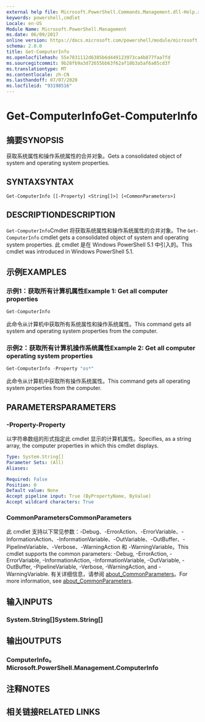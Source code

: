 ```yaml
---
external help file: Microsoft.PowerShell.Commands.Management.dll-Help.xml
keywords: powershell,cmdlet
Locale: en-US
Module Name: Microsoft.PowerShell.Management
ms.date: 06/09/2017
online version: https://docs.microsoft.com/powershell/module/microsoft.powershell.management/get-computerinfo?view=powershell-6&WT.mc_id=ps-gethelp
schema: 2.0.0
title: Get-ComputerInfo
ms.openlocfilehash: 55e7831112d6385b6d449123973ca4b877faa7fd
ms.sourcegitcommit: 9b28fb9a3d72655bb63f62af18b3a5af6a05cd3f
ms.translationtype: MT
ms.contentlocale: zh-CN
ms.lasthandoff: 07/07/2020
ms.locfileid: "93198516"
---
```

# <span data-ttu-id="4d950-103">Get-ComputerInfo</span><span class="sxs-lookup"><span data-stu-id="4d950-103">Get-ComputerInfo</span></span>

## <span data-ttu-id="4d950-104">摘要</span><span class="sxs-lookup"><span data-stu-id="4d950-104">SYNOPSIS</span></span>
<span data-ttu-id="4d950-105">获取系统属性和操作系统属性的合并对象。</span><span class="sxs-lookup"><span data-stu-id="4d950-105">Gets a consolidated object of system and operating system properties.</span></span>

## <span data-ttu-id="4d950-106">SYNTAX</span><span class="sxs-lookup"><span data-stu-id="4d950-106">SYNTAX</span></span>

```
Get-ComputerInfo [[-Property] <String[]>] [<CommonParameters>]
```

## <span data-ttu-id="4d950-107">DESCRIPTION</span><span class="sxs-lookup"><span data-stu-id="4d950-107">DESCRIPTION</span></span>

<span data-ttu-id="4d950-108">`Get-ComputerInfo`Cmdlet 将获取系统属性和操作系统属性的合并对象。</span><span class="sxs-lookup"><span data-stu-id="4d950-108">The `Get-ComputerInfo` cmdlet gets a consolidated object of system and operating system properties.</span></span>
<span data-ttu-id="4d950-109">此 cmdlet 是在 Windows PowerShell 5.1 中引入的。</span><span class="sxs-lookup"><span data-stu-id="4d950-109">This cmdlet was introduced in Windows PowerShell 5.1.</span></span>

## <span data-ttu-id="4d950-110">示例</span><span class="sxs-lookup"><span data-stu-id="4d950-110">EXAMPLES</span></span>

### <span data-ttu-id="4d950-111">示例1：获取所有计算机属性</span><span class="sxs-lookup"><span data-stu-id="4d950-111">Example 1: Get all computer properties</span></span>

```powershell
Get-ComputerInfo
```

<span data-ttu-id="4d950-112">此命令从计算机中获取所有系统属性和操作系统属性。</span><span class="sxs-lookup"><span data-stu-id="4d950-112">This command gets all system and operating system properties from the computer.</span></span>

### <span data-ttu-id="4d950-113">示例2：获取所有计算机操作系统属性</span><span class="sxs-lookup"><span data-stu-id="4d950-113">Example 2: Get all computer operating system properties</span></span>

```powershell
Get-ComputerInfo -Property "os*"
```

<span data-ttu-id="4d950-114">此命令从计算机中获取所有操作系统属性。</span><span class="sxs-lookup"><span data-stu-id="4d950-114">This command gets all operating system properties from the computer.</span></span>

## <span data-ttu-id="4d950-115">PARAMETERS</span><span class="sxs-lookup"><span data-stu-id="4d950-115">PARAMETERS</span></span>

### <span data-ttu-id="4d950-116">-Property</span><span class="sxs-lookup"><span data-stu-id="4d950-116">-Property</span></span>

<span data-ttu-id="4d950-117">以字符串数组的形式指定此 cmdlet 显示的计算机属性。</span><span class="sxs-lookup"><span data-stu-id="4d950-117">Specifies, as a string array, the computer properties in which this cmdlet displays.</span></span>

```yaml
Type: System.String[]
Parameter Sets: (All)
Aliases:

Required: False
Position: 0
Default value: None
Accept pipeline input: True (ByPropertyName, ByValue)
Accept wildcard characters: True
```

### <span data-ttu-id="4d950-118">CommonParameters</span><span class="sxs-lookup"><span data-stu-id="4d950-118">CommonParameters</span></span>

<span data-ttu-id="4d950-119">此 cmdlet 支持以下常见参数：-Debug、-ErrorAction、-ErrorVariable、-InformationAction、-InformationVariable、-OutVariable、-OutBuffer、-PipelineVariable、-Verbose、-WarningAction 和 -WarningVariable。</span><span class="sxs-lookup"><span data-stu-id="4d950-119">This cmdlet supports the common parameters: -Debug, -ErrorAction, -ErrorVariable, -InformationAction, -InformationVariable, -OutVariable, -OutBuffer, -PipelineVariable, -Verbose, -WarningAction, and -WarningVariable.</span></span> <span data-ttu-id="4d950-120">有关详细信息，请参阅 [about_CommonParameters](../Microsoft.PowerShell.Core/About/about_CommonParameters.md)。</span><span class="sxs-lookup"><span data-stu-id="4d950-120">For more information, see [about_CommonParameters](../Microsoft.PowerShell.Core/About/about_CommonParameters.md).</span></span>

## <span data-ttu-id="4d950-121">输入</span><span class="sxs-lookup"><span data-stu-id="4d950-121">INPUTS</span></span>

### <span data-ttu-id="4d950-122">System.String[]</span><span class="sxs-lookup"><span data-stu-id="4d950-122">System.String[]</span></span>

## <span data-ttu-id="4d950-123">输出</span><span class="sxs-lookup"><span data-stu-id="4d950-123">OUTPUTS</span></span>

### <span data-ttu-id="4d950-124">ComputerInfo。</span><span class="sxs-lookup"><span data-stu-id="4d950-124">Microsoft.PowerShell.Management.ComputerInfo</span></span>

## <span data-ttu-id="4d950-125">注释</span><span class="sxs-lookup"><span data-stu-id="4d950-125">NOTES</span></span>

## <span data-ttu-id="4d950-126">相关链接</span><span class="sxs-lookup"><span data-stu-id="4d950-126">RELATED LINKS</span></span>
